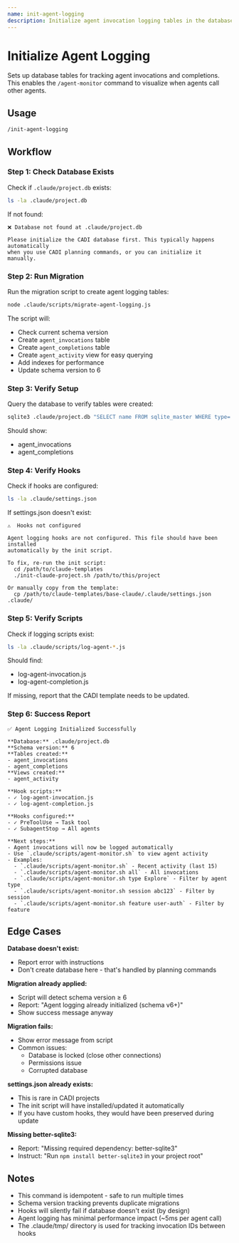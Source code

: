 ```yaml
---
name: init-agent-logging
description: Initialize agent invocation logging tables in the database
---
```


# Initialize Agent Logging

Sets up database tables for tracking agent invocations and completions. This enables the `/agent-monitor` command to visualize when agents call other agents.

## Usage

```bash
/init-agent-logging
```

## Workflow

### Step 1: Check Database Exists

Check if `.claude/project.db` exists:

```bash
ls -la .claude/project.db
```

If not found:
```
❌ Database not found at .claude/project.db

Please initialize the CADI database first. This typically happens automatically
when you use CADI planning commands, or you can initialize it manually.
```

### Step 2: Run Migration

Run the migration script to create agent logging tables:

```bash
node .claude/scripts/migrate-agent-logging.js
```

The script will:
- Check current schema version
- Create `agent_invocations` table
- Create `agent_completions` table
- Create `agent_activity` view for easy querying
- Add indexes for performance
- Update schema version to 6

### Step 3: Verify Setup

Query the database to verify tables were created:

```bash
sqlite3 .claude/project.db "SELECT name FROM sqlite_master WHERE type='table' AND name LIKE 'agent_%';"
```

Should show:
- agent_invocations
- agent_completions

### Step 4: Verify Hooks

Check if hooks are configured:

```bash
ls -la .claude/settings.json
```

If settings.json doesn't exist:
```
⚠️  Hooks not configured

Agent logging hooks are not configured. This file should have been installed
automatically by the init script.

To fix, re-run the init script:
  cd /path/to/claude-templates
  ./init-claude-project.sh /path/to/this/project

Or manually copy from the template:
  cp /path/to/claude-templates/base-claude/.claude/settings.json .claude/
```

### Step 5: Verify Scripts

Check if logging scripts exist:

```bash
ls -la .claude/scripts/log-agent-*.js
```

Should find:
- log-agent-invocation.js
- log-agent-completion.js

If missing, report that the CADI template needs to be updated.

### Step 6: Success Report

```
✅ Agent Logging Initialized Successfully

**Database:** .claude/project.db
**Schema version:** 6
**Tables created:**
- agent_invocations
- agent_completions
**Views created:**
- agent_activity

**Hook scripts:**
- ✓ log-agent-invocation.js
- ✓ log-agent-completion.js

**Hooks configured:**
- ✓ PreToolUse → Task tool
- ✓ SubagentStop → All agents

**Next steps:**
- Agent invocations will now be logged automatically
- Use `.claude/scripts/agent-monitor.sh` to view agent activity
- Examples:
  - `.claude/scripts/agent-monitor.sh` - Recent activity (last 15)
  - `.claude/scripts/agent-monitor.sh all` - All invocations
  - `.claude/scripts/agent-monitor.sh type Explore` - Filter by agent type
  - `.claude/scripts/agent-monitor.sh session abc123` - Filter by session
  - `.claude/scripts/agent-monitor.sh feature user-auth` - Filter by feature
```

## Edge Cases

**Database doesn't exist:**
- Report error with instructions
- Don't create database here - that's handled by planning commands

**Migration already applied:**
- Script will detect schema version ≥ 6
- Report: "Agent logging already initialized (schema v6+)"
- Show success message anyway

**Migration fails:**
- Show error message from script
- Common issues:
  - Database is locked (close other connections)
  - Permissions issue
  - Corrupted database

**settings.json already exists:**
- This is rare in CADI projects
- The init script will have installed/updated it automatically
- If you have custom hooks, they would have been preserved during update

**Missing better-sqlite3:**
- Report: "Missing required dependency: better-sqlite3"
- Instruct: "Run `npm install better-sqlite3` in your project root"

## Notes

- This command is idempotent - safe to run multiple times
- Schema version tracking prevents duplicate migrations
- Hooks will silently fail if database doesn't exist (by design)
- Agent logging has minimal performance impact (~5ms per agent call)
- The .claude/tmp/ directory is used for tracking invocation IDs between hooks
